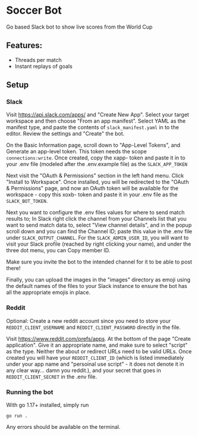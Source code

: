 # Soccer Bot

Go based Slack bot to show live scores from the World Cup

## Features:

* Threads per match
* Instant replays of goals

## Setup

### Slack

Visit https://api.slack.com/apps/ and "Create New App". Select your target workspace and then
choose "From an app manifest". Select YAML as the manifest type, and paste the contents of
`slack_manifest.yaml` in to the editor. Review the settings and "Create" the bot.

On the Basic Information page, scroll down to "App-Level Tokens", and Generate an app-level
token. This token needs the scope `connections:write`. Once created, copy the xapp- token
and paste it in to your .env file (modeled after the .env.example file) as the `SLACK_APP_TOKEN`

Next visit the "OAuth & Permissions" section in the left hand menu. Click "Install to Workspace".
Once installed, you will be redirected to the "OAuth & Permissions" page, and now an OAuth token
will be available for the workspace - copy this xoxb- token and paste it in your .env file as
the `SLACK_BOT_TOKEN`.

Next you want to configure the .env files values for where to send match results to; In Slack
right click the channel from your Channels list that you want to send match data to, select 
"View channel details", and in the popup scroll down and you can find the Channel ID; paste this
value in the .env file under `SLACK_OUTPUT_CHANNEL`. For the `SLACK_ADMIN_USER_ID`, you will
want to visit your Slack profile (reached by right clicking your name), and under the three dot
menu, you can Copy member ID.

Make sure you invite the bot to the intended channel for it to be able to post there!

Finally, you can upload the images in the "images" directory as emoji using the default names of
the files to your Slack instance to ensure the bot has all the appropriate emojis in place.

### Reddit

Optional: Create a new reddit account since you need to store your `REDDIT_CLIENT_USERNAME` and
`REDDIT_CLIENT_PASSWORD` directly in the file.

Visit https://www.reddit.com/prefs/apps. At the bottom of the page "Create application". Give it
an appropriate name, and make sure to select "script" as the type. Neither the about or redirect
URLs need to be valid URLs. Once created you will have your `REDDIT_CLIENT_ID` (which is listed
immediately under your app name and "persoinal use script" - it does not denote it in any clear
way... damn you reddit.), and your secret that goes in `REDDIT_CLIENT_SECRET` in the .env file.

### Running the bot

With go 1.17+ installed, simply run
```
go run .
```

Any errors should be available on the terminal.